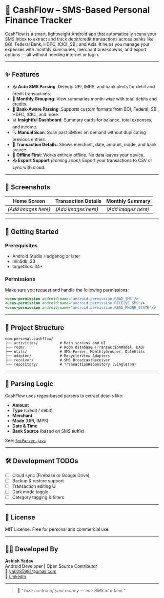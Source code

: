 
# 💸 CashFlow – SMS-Based Personal Finance Tracker

CashFlow is a smart, lightweight Android app that automatically scans your SMS inbox to extract and track debit/credit transactions across banks like BOI, Federal Bank, HDFC, ICICI, SBI, and Axis. It helps you manage your expenses with monthly summaries, merchant breakdowns, and export options — all without needing internet or login.

---

## ✨ Features

- 📥 **Auto SMS Parsing**: Detects UPI, IMPS, and bank alerts for debit and credit transactions.
- 📆 **Monthly Grouping**: View summaries month-wise with total debits and credits.
- 🏦 **Bank-Aware Parsing**: Supports custom formats from BOI, Federal, SBI, HDFC, ICICI, and more.
- 📊 **Insightful Dashboard**: Summary cards for balance, total expenses, and income.
- 🔍 **Manual Scan**: Scan past SMSes on demand without duplicating previous entries.
- 🧾 **Transaction Details**: Shows merchant, date, amount, mode, and bank source.
- 🔄 **Offline First**: Works entirely offline. No data leaves your device.
- 📤 **Export Support** *(coming soon)*: Export your transactions to CSV or sync with cloud.

---

## 📸 Screenshots

| Home Screen | Transaction Details | Monthly Summary |
|-------------|---------------------|-----------------|
| *(Add images here)* | *(Add images here)* | *(Add images here)* |

---

## 🚀 Getting Started

### Prerequisites

- Android Studio Hedgehog or later
- minSdk: 23  
- targetSdk: 34+

### Permissions

Make sure you request and handle the following permissions:

```xml
<uses-permission android:name="android.permission.READ_SMS"/>
<uses-permission android:name="android.permission.RECEIVE_SMS"/>
<uses-permission android:name="android.permission.READ_PHONE_STATE"/>
```

---

## 📂 Project Structure

```
com.personal.cashflow/
├── activities/          # Main screens and UI
├── room/                # Room database (TransactionModel, DAO)
├── utils/               # SMS Parser, MonthlyGrouper, DateUtils
├── adapter/             # RecyclerView Adapters
├── receiver/            # SMS BroadcastReceiver
└── repository/          # TransactionRepository (Singleton)
```

---

## 🧠 Parsing Logic

CashFlow uses regex-based parsers to extract details like:
- **Amount**
- **Type** (credit / debit)
- **Merchant**
- **Mode** (UPI, IMPS)
- **Date & Time**
- **Bank Source** (based on SMS suffix)

See: [`SmsParser.java`](app/src/main/java/com/personal/cashflow/utils/SmsParser.java)

---

## 🛠 Development TODOs

- [ ] Cloud sync (Firebase or Google Drive)
- [ ] Backup & restore support
- [ ] Transaction editing UI
- [ ] Dark mode toggle
- [ ] Category tagging & filters

---

## 📜 License

MIT License. Free for personal and commercial use.

---

## 👨‍💻 Developed By

**Ashish Yadav**  
Android Developer | Open Source Contributor  
📧 ya0285981@gmail.com  
📱 [LinkedIn](https://linkedin.com/in/ashish8381)

---

> 💬 _“Take control of your money — one SMS at a time.”_
